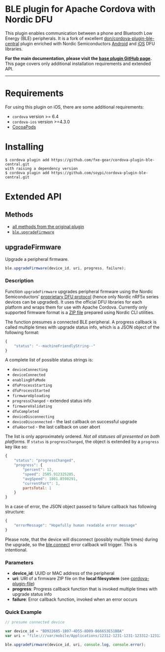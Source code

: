 # BLE plugin for Apache Cordova with Nordic DFU

This plugin enables communication between a phone and Bluetooth Low Energy (BLE) peripherals. It is
a fork of excellent
[don/cordova-plugin-ble-central](https://github.com/don/cordova-plugin-ble-central) plugin enriched
with Nordic Semiconductors [Android](https://github.com/NordicSemiconductor/Android-DFU-Library) and
[iOS](https://github.com/NordicSemiconductor/IOS-Pods-DFU-Library) DFU libraries.

**For the main documentation, please visit the [base plugin GitHub
page](https://github.com/don/cordova-plugin-ble-central).**
This page covers only additional installation requirements and extended API.

---

# Requirements

For using this plugin on iOS, there are some additional requirements:

- `cordova` version >= 6.4
- `cordova-ios` version >=4.3.0
- [CocoaPods](https://guides.cocoapods.org/using/getting-started.html#installation)

# Installing

    $ cordova plugin add https://github.com/fxe-gear/cordova-plugin-ble-central.git
    with raising a dependency version
    $ cordova plugin add https://github.com/soypi/cordova-plugin-ble-central.git

# Extended API

## Methods

- [all methods from the original plugin](https://github.com/don/cordova-plugin-ble-central#methods)
- [`ble.upgradeFirmware`](#upgradeFirmware)

## upgradeFirmware

Upgrade a peripheral firmware.

```javascript
ble.upgradeFirmware(device_id, uri, progress, failure);
```

### Description

Function `upgradeFirmware` upgrades peripheral firmware using the Nordic Semiconductors'
[proprietary DFU
protocol](https://devzone.nordicsemi.com/documentation/nrf51/6.0.0/s110/html/a00062.html) (hence
only Nordic nRF5x series devices can be upgraded). It uses the official DFU libraries for each
platform and wraps them for use with Apache Cordova. Currently only supported firmware format is a
[ZIP file](https://devzone.nordicsemi.com/blogs/715/creating-zip-package-for-dfu/) prepared using
Nordic CLI utilities.

The function presumes a connected BLE peripheral. A progress callback is called multiple times with
upgrade status info, which is a JSON object of the following format:

```javascript
{
    "status": "--machineFriendlyString--"
}
```

A complete list of possible status strings is:

- `deviceConnecting`
- `deviceConnected`
- `enablingDfuMode`
- `dfuProcessStarting`
- `dfuProcessStarted`
- `firmwareUploading`
- `progressChanged` - extended status info
- `firmwareValidating`
- `dfuCompleted`
- `deviceDisconnecting`
- `deviceDisconnected` - the last callback on successful upgrade
- `dfuAborted` - the last callback on user abort

The list is only approximately ordered. *Not all statuses all presented on both platforms.*
If `status` is `progressChanged`, the object is extended by a `progress` key like so:

```javascript
{
    "status": "progressChanged",
    "progress": {
        "percent": 12,
        "speed": 2505.912325285,
        "avgSpeed": 1801.8598291,
        "currentPart": 1,
        partsTotal: 1
    }
}
```

In a case of error, the JSON object passed to failure callback has following structure:

```javascript
{
    "errorMessage": "Hopefully human readable error message"
}
```

Please note, that the device will disconnect (possibly multiple times) during the upgrade, so the
[ble.connect](https://github.com/don/cordova-plugin-ble-central#connect) error callback will
trigger. This is intentional.

### Parameters

- __device_id__: UUID or MAC address of the peripheral
- __uri__: URI of a firmware ZIP file on the **local filesystem**
  (see [cordova-plugin-file](https://github.com/apache/cordova-plugin-file))
- __progress__: Progress callback function that is invoked multiple times with upgrade status info
- __failure__: Error callback function, invoked when an error occurs

### Quick Example

```javascript
// presume connected device

var device_id = "BD922605-1B07-4D55-8D09-B66653E51BBA"
var uri = "file:///var/mobile/Applications/12312-1231-1231-123312-123123/Documents/firmware.zip";

ble.upgradeFirmware(device_id, uri, console.log, console.error);
```
